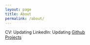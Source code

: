 ```yaml
---
layout: page
title: About
permalink: /about/
---
```


CV: Updating
LinkedIn: Updating
[Github](https://github.com/a-laughlin/)  
[Projects](http://www.a-laughlin.com/tags/project/)  

<!-- ### More Information

A place to include any other types of information that you'd like to include about yourself.

### Contact me

[email@domain.com](mailto:email@domain.com) -->

